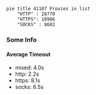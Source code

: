 
```mermaid
pie title 41107 Proxies in list
    "HTTP" : 28770
    "HTTPS": 10906
    "SOCKS" : 8682
```

### Some Info
#### Average Timeout

- mixed: 4.0s
- http: 2.2s
- https: 8.1s
- socks: 6.5s